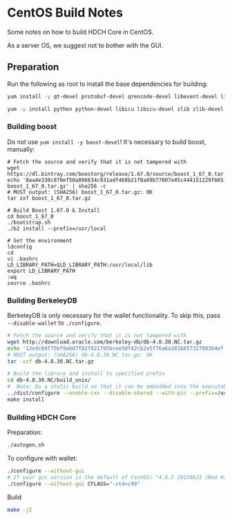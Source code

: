 CentOS Build Notes
====================
Some notes on how to build HDCH Core in CentOS.

As a server OS, we suggest not to bother with the GUI.

Preparation
-------------

Run the following as root to install the base dependencies for building:

```bash
yum install -y qt-devel protobuf-devel qrencode-devel libevent-devel libtool openssl-devel

yum -y install python python-devel libicu libicu-devel zlib zlib-devel bzip2 bzip2-devel
```

### Building boost

Do not use `yum install -y boost-devel`! It's necessary to build boost, manually:

```
# Fetch the source and verify that it is not tampered with
wget https://dl.bintray.com/boostorg/release/1.67.0/source/boost_1_67_0.tar.gz
echo '8aa4e330c870ef50a896634c931adf468b21f8a69b77007e45c444151229f665  boost_1_67_0.tar.gz' | sha256 -c
# MUST output: (SHA256) boost_1_67_0.tar.gz: OK
tar zxf boost_1_67_0.tar.gz

# Build Boost 1.67.0 & Install
cd boost_1_67_0
./bootstrap.sh
./b2 install --prefix=/usr/local

# Set the environment
ldconfig
cd
vi .bashrc
LD_LIBRARY_PATH=$LD_LIBRARY_PATH:/usr/local/lib
export LD_LIBRARY_PATH
:wq
source .bashrc
```

### Building BerkeleyDB

BerkeleyDB is only necessary for the wallet functionality. To skip this, pass `--disable-wallet` to `./configure`.

```bash
# Fetch the source and verify that it is not tampered with
wget http://download.oracle.com/berkeley-db/db-4.8.30.NC.tar.gz
echo '12edc0df75bf9abd7f82f821795bcee50f42cb2e5f76a6a281b85732798364ef  db-4.8.30.NC.tar.gz' | sha256 -c
# MUST output: (SHA256) db-4.8.30.NC.tar.gz: OK
tar -xzf db-4.8.30.NC.tar.gz

# Build the library and install to specified prefix
cd db-4.8.30.NC/build_unix/
#  Note: Do a static build so that it can be embedded into the executable, instead of having to find a .so at runtime
../dist/configure --enable-cxx --disable-shared --with-pic --prefix=/usr/local
make install
```

### Building HDCH Core

Preparation:
```bash
./autogen.sh
```

To configure with wallet:
```bash
./configure --without-gui
# If your gcc version is the default of CentOS( "4.8.5 20150623 (Red Hat 4.8.5-28) (GCC)" ), your need to
./configure --without-gui CFLAGS="-std=c99"
```

Build
```bash
make -j2
```
